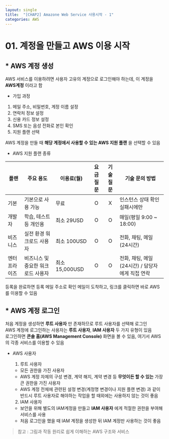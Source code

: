 ```yaml
---
layout: single
title:  "[CHAP2] Amazone Web Service 사용시작 - 1"
categories: AWS
---
```


# 01. 계정을 만들고 AWS 이용 시작

## * AWS 계정 생성

AWS 서비스를 이용하려면 사용자 고유의 계정으로 로그인해야 하는데, 이 계정을 **AWS계정** 이라고 함  

* 가입 과정
1. 메일 주소, 비밀번호, 계정 이름 설정
2. 연락처 정보 설정
3. 신용 카드 정보 설정
4. SMS 또는 음성 전화로 본인 확인
5. 지원 플랜 선택

AWS 계정을 만들 때 **해당 계정에서 사용할 수 있는 AWS 지원 플랜** 을 선택할 수 있음  

* AWS 지원 플랜 종류

|플랜|주요 용도|이용료(월)|요금질문|기술질문|기술 문의 방법|
|---|---|---|:---:|:---:|---|
|기본|기본으로 사용 가능|무료|O|X|인스턴스 상태 확인 실패시에만|
|개발자|학습, 테스트 등 개인용|최소 29USD|O|O|매일(평일 9:00 ~ 18:00)|
|비즈니스|실전 환경 워크로드 사용자|최소 100USD|O|O|전화, 채팅, 메일(24시간)|
|엔터프라이즈|비즈니스 및 중요한 워크로드 사용자|최소 15,000USD|O|O|전화, 채팅, 메일(24시간) / 담당자에게 직접 연락|

등록을 완료하면 등록 메일 주소로 확인 메일이 도착하고, 링크를 클릭하면 바로 AWS를 이용할 수 있음  


## * AWS 계정 로그인

처음 계정을 생성하면 **루트 사용자** 만 존재하므로 루트 사용자를 선택해 로그인  
AWS 계정에 로그인하는 사용자는 **루트 사용자**, **IAM 사용자** 두 가지 유형이 있음  
로그인하면 **콘솔 홈(AWS Management Console)** 화면을 볼 수 있음, 여기서 AWS의 각종 서비스를 이용할 수 있음  

* AWS 사용자
  1. 루트 사용자
    - 모든 권한을 가진 사용자  
    - AWS 계정 자체의 구성 변경, 계약 해지, 계약 변경 등 **무엇이든 할 수 있는** 가장 큰 권한을 가진 사용자
    - AWS 계정 전체에 관련된 설정 변경(계정명 변경이나 지원 플랜 변경) 과 같이 반드시 루트 사용자로 해야하는 작업을 할 때외에는 사용하지 않는 것이 좋음  

  2. IAM 사용자
    - 보안을 위해 별도의 IAM계정을 만들고 **IAM 사용자** 에게 적절한 권한을 부여해 서비스를 사용  
    - 처음 로그인을 했을 때 IAM 계정을 생성한 뒤 IAM 계정만 사용하는 것이 좋음  





> 참고 : 그림과 작동 원리로 쉽게 이해하는 AWS 구조와 서비스